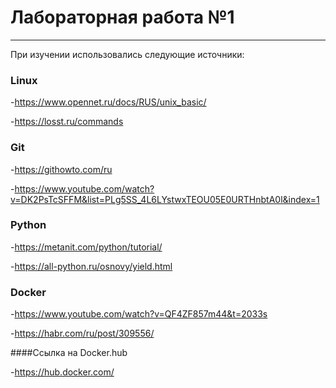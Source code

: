 # Лабораторная работа №1
______________________________________________________
При изучении использовались следующие источники:


### Linux


-https://www.opennet.ru/docs/RUS/unix_basic/


-https://losst.ru/commands

### Git


-https://githowto.com/ru

-https://www.youtube.com/watch?v=DK2PsTcSFFM&list=PLg5SS_4L6LYstwxTEOU05E0URTHnbtA0l&index=1
### Python

-https://metanit.com/python/tutorial/

-https://all-python.ru/osnovy/yield.html

### Docker

-https://www.youtube.com/watch?v=QF4ZF857m44&t=2033s

-https://habr.com/ru/post/309556/


####Ссылка на Docker.hub

-https://hub.docker.com/
